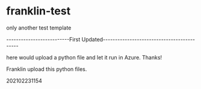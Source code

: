 # franklin-test
only another test template

--------------------------First Updated-------------------------------------------

here would upload a python file and let it run in Azure.
Thanks!

Franklin upload this python files.

202102231154
